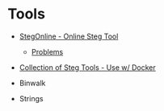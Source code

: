 # Tools

* [StegOnline - Online Steg Tool](https://georgeom.net/StegOnline/upload)
  * [Problems](https://medium.com/ctf-writeups/stegonline-a-new-steganography-tool-b4eddb8f8f57)

* [Collection of Steg Tools - Use w/ Docker](https://github.com/DominicBreuker/stego-toolkit)

* Binwalk
* Strings
